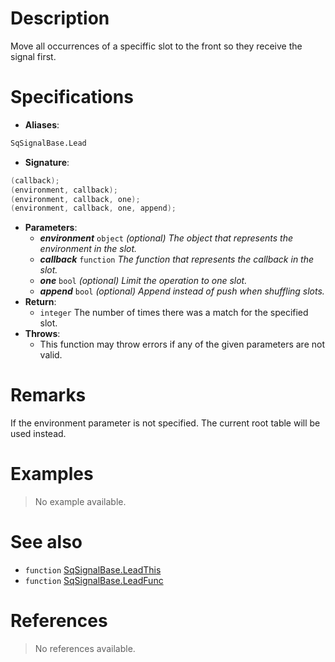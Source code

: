 # Description

Move all occurrences of a speciffic slot to the front so they receive the signal first.

# Specifications

* **Aliases**:
```D
SqSignalBase.Lead
```
* **Signature**:
```D
(callback);
(environment, callback);
(environment, callback, one);
(environment, callback, one, append);
```
* **Parameters**:
	* **_environment_** `object` *(optional) The object that represents the environment in the slot.*
	* **_callback_** `function` *The function that represents the callback in the slot.*
	* **_one_** `bool` *(optional) Limit the operation to one slot.*
	* **_append_** `bool` *(optional) Append instead of push when shuffling slots.*
* **Return**:
	* `integer` The number of times there was a match for the specified slot.
* **Throws**:
	* This function may throw errors if any of the given parameters are not valid.

# Remarks

If the environment parameter is not specified. The current root table will be used instead.

# Examples

> No example available.

# See also

* `function` [SqSignalBase.LeadThis](Function.SqSignalBase.LeadThis)
* `function` [SqSignalBase.LeadFunc](Function.SqSignalBase.LeadFunc)

# References

> No references available.
